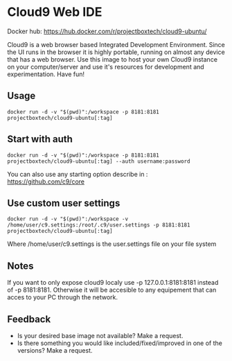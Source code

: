 # Cloud9 Web IDE
Docker hub: https://hub.docker.com/r/projectboxtech/cloud9-ubuntu/

Cloud9 is a web browser based Integrated Development Environment. Since the UI runs in the browser it is highly portable, running on almost any device that has a web browser. Use this image to host your own Cloud9 instance on your computer/server and use it's resources for development and experimentation. Have fun!

## Usage

    docker run -d -v "$(pwd)":/workspace -p 8181:8181 projectboxtech/cloud9-ubuntu[:tag]

## Start with auth

    docker run -d -v "$(pwd)":/workspace -p 8181:8181 projectboxtech/cloud9-ubuntu[:tag] --auth username:password
    
You can also use any starting option describe in : https://github.com/c9/core

## Use custom user settings

    docker run -d -v "$(pwd)":/workspace -v /home/user/c9.settings:/root/.c9/user.settings -p 8181:8181 projectboxtech/cloud9-ubuntu[:tag]

Where /home/user/c9.settings is the user.settings file on your file system

## Notes

If you want to only expose cloud9 localy use -p 127.0.0.1:8181:8181 instead of -p 8181:8181. Otherwise it will be accesible to any equipement that can acces to your PC through the network.

## Feedback

* Is your desired base image not available? Make a request.
* Is there something you would like included/fixed/improved in one of the versions? Make a request.

